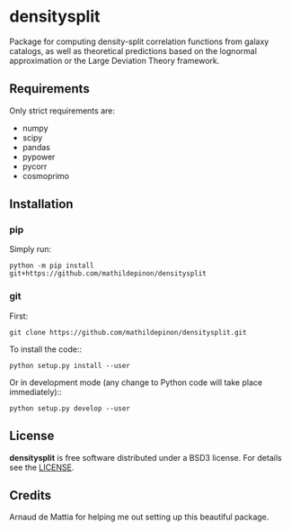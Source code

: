 # densitysplit

Package for computing density-split correlation functions from galaxy catalogs, as well as theoretical predictions based on the lognormal approximation or the Large Deviation Theory framework.

## Requirements

Only strict requirements are:
- numpy
- scipy
- pandas
- pypower
- pycorr
- cosmoprimo

## Installation

### pip

Simply run:
```
python -m pip install git+https://github.com/mathildepinon/densitysplit
```

### git

First:
```
git clone https://github.com/mathildepinon/densitysplit.git
```
To install the code::
```
python setup.py install --user
```
Or in development mode (any change to Python code will take place immediately)::
```
python setup.py develop --user
```

## License

**densitysplit** is free software distributed under a BSD3 license. For details see the [LICENSE](https://github.com/mathildepinon/densitysplit/blob/main/LICENSE).

## Credits

Arnaud de Mattia for helping me out setting up this beautiful package.
